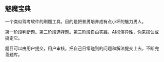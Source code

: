 ## 魅魔宝典
一个类似驾考软件的刷题工具，目的是把普男培养成有点小坏的魅力男人。

第一阶段判断题。第二阶段选择题。第三阶段自由实践，AI扮演异性，你来搭讪或搞定它。

题目可以由用户提交，用户审核。把自己日常碰到的问题和解法提交上去，不断完善题库。